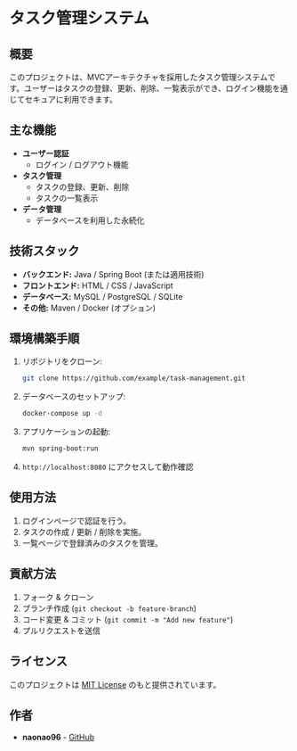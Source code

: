 # タスク管理システム

## 概要
このプロジェクトは、MVCアーキテクチャを採用したタスク管理システムです。ユーザーはタスクの登録、更新、削除、一覧表示ができ、ログイン機能を通じてセキュアに利用できます。

## 主な機能
- **ユーザー認証**
  - ログイン / ログアウト機能
- **タスク管理**
  - タスクの登録、更新、削除
  - タスクの一覧表示
- **データ管理**
  - データベースを利用した永続化

## 技術スタック
- **バックエンド:** Java / Spring Boot (または適用技術)
- **フロントエンド:** HTML / CSS / JavaScript
- **データベース:** MySQL / PostgreSQL / SQLite
- **その他:** Maven / Docker (オプション)

## 環境構築手順
1. リポジトリをクローン:
   ```sh
   git clone https://github.com/example/task-management.git
2. データベースのセットアップ:
   ```sh
   docker-compose up -d
   ```
3. アプリケーションの起動:
   ```sh
   mvn spring-boot:run
   ```
4. `http://localhost:8080` にアクセスして動作確認

## 使用方法
1. ログインページで認証を行う。
2. タスクの作成 / 更新 / 削除を実施。
3. 一覧ページで登録済みのタスクを管理。

## 貢献方法
1. フォーク & クローン
2. ブランチ作成 (`git checkout -b feature-branch`)
3. コード変更 & コミット (`git commit -m "Add new feature"`)
4. プルリクエストを送信

## ライセンス
このプロジェクトは [MIT License](LICENSE) のもと提供されています。

## 作者
- **naonao96** - [GitHub](https://github.com/naonao96)
```